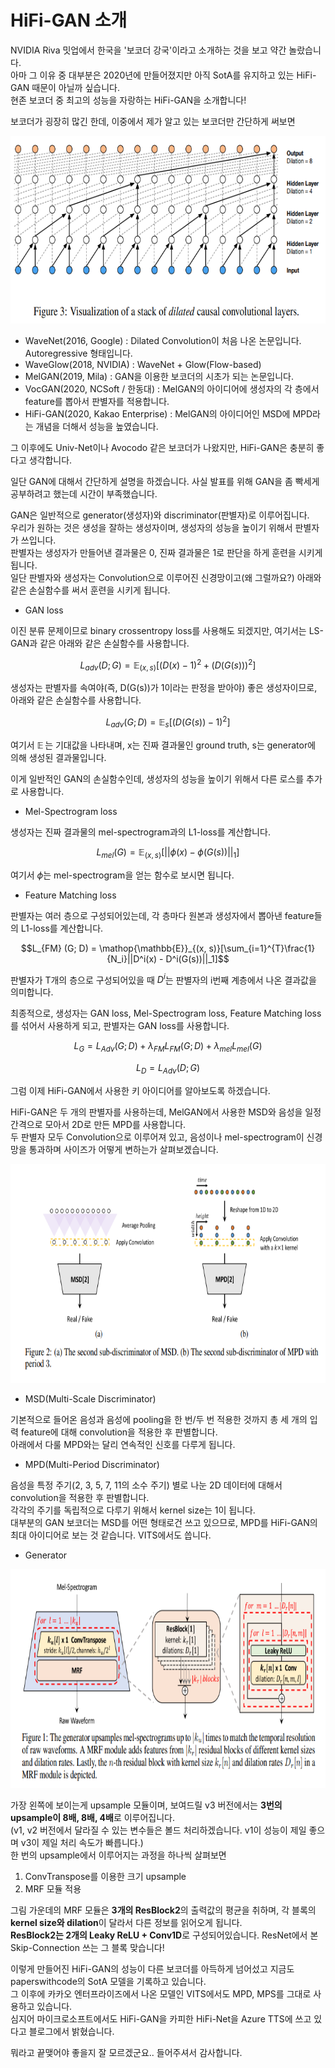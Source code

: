 # HiFi-GAN 소개

NVIDIA Riva 밋업에서 한국을 '보코더 강국'이라고 소개하는 것을 보고 약간 놀랐습니다.  
아마 그 이유 중 대부분은 2020년에 만들어졌지만 아직 SotA를 유지하고 있는 HiFi-GAN 때문이 아닐까 싶습니다.  
현존 보코더 중 최고의 성능을 자랑하는 HiFi-GAN을 소개합니다!

보코더가 굉장히 많긴 한데, 이중에서 제가 알고 있는 보코더만 간단하게 써보면

<p style="text-align: center;"><img src="./hifi-gan3.png" width="700px" height="300px"></p> 


- WaveNet(2016, Google) : Dilated Convolution이 처음 나온 논문입니다. Autoregressive 형태입니다.
- WaveGlow(2018, NVIDIA) : WaveNet + Glow(Flow-based)
- MelGAN(2019, Mila) : GAN을 이용한 보코더의 시초가 되는 논문입니다.  
- VocGAN(2020, NCSoft / 한동대) : MelGAN의 아이디어에 생성자의 각 층에서 feature를 뽑아서 판별자를 적용합니다.
- HiFi-GAN(2020, Kakao Enterprise) : MelGAN의 아이디어인 MSD에 MPD라는 개념을 더해서 성능을 높였습니다.  

그 이후에도 Univ-Net이나 Avocodo 같은 보코더가 나왔지만, HiFi-GAN은 충분히 좋다고 생각합니다.  

일단 GAN에 대해서 간단하게 설명을 하겠습니다. 사실 발표를 위해 GAN을 좀 빡세게 공부하려고 했는데 시간이 부족했습니다.  

GAN은 일반적으로 generator(생성자)와 discriminator(판별자)로 이루어집니다.   
우리가 원하는 것은 생성을 잘하는 생성자이며, 생성자의 성능을 높이기 위해서 판별자가 쓰입니다.  
판별자는 생성자가 만들어낸 결과물은 0, 진짜 결과물은 1로 판단을 하게 훈련을 시키게 됩니다.  
일단 판별자와 생성자는 Convolution으로 이루어진 신경망이고(왜 그럴까요?) 아래와 같은 손실함수를 써서 훈련을 시키게 됩니다.  

- GAN loss

이진 분류 문제이므로 binary crossentropy loss를 사용해도 되겠지만, 여기서는 LS-GAN과 같은 아래와 같은 손실함수를 사용합니다.  

$$L_{adv} (D; G) = \mathop{\mathbb{E}}_{(x, s)}[(D(x)-1)^2 + (D(G(s)))^2]$$

생성자는 판별자를 속여야(즉, D(G(s))가 1이라는 판정을 받아야) 좋은 생성자이므로, 아래와 같은 손실함수를 사용합니다.

$$L_{adv} (G; D) = \mathop{\mathbb{E}}_{s}[(D(G(s)) -1)^2] $$

여기서 $\mathop{\mathbb{E}}$는 기대값을 나타내며, x는 진짜 결과물인 ground truth, s는 generator에 의해 생성된 결과물입니다.  

이게 일반적인 GAN의 손실함수인데, 생성자의 성능을 높이기 위해서 다른 로스를 추가로 사용합니다.  

- Mel-Spectrogram loss

생성자는 진짜 결과물의 mel-spectrogram과의 L1-loss를 계산합니다.

$$L_{mel} (G) = \mathop{\mathbb{E}}_{(x, s)}[||\phi(x) - \phi(G(s))||_1]$$

여기서 $\phi$는 mel-spectrogram을 얻는 함수로 보시면 됩니다.  

- Feature Matching loss

판별자는 여러 층으로 구성되어있는데, 각 층마다 원본과 생성자에서 뽑아낸 feature들의 L1-loss를 계산합니다.  

$$L_{FM} (G; D) = \mathop{\mathbb{E}}_{(x, s)}[\sum_{i=1}^{T}\frac{1}{N_i}||D^i(x) - D^i(G(s))||_1]$$

판별자가 T개의 층으로 구성되어있을 때 $D^i$는 판별자의 i번째 계층에서 나온 결과값을 의미합니다.

최종적으로, 생성자는 GAN loss, Mel-Spectrogram loss, Feature Matching loss를 섞어서 사용하게 되고, 판별자는 GAN loss를 사용합니다.  

$$L_G = L_{Adv}(G;D) + \lambda_{FM}L_{FM}(G;D)+ \lambda_{mel}L_{mel}(G)$$

$$L_D = L_{Adv}(D;G)$$

그럼 이제 HiFi-GAN에서 사용한 키 아이디어를 알아보도록 하겠습니다.   

HiFi-GAN은 두 개의 판별자를 사용하는데, MelGAN에서 사용한 MSD와 음성을 일정 간격으로 모아서 2D로 만든 MPD를 사용합니다.   
두 판별자 모두 Convolution으로 이루어져 있고, 음성이나 mel-spectrogram이 신경망을 통과하며 사이즈가 어떻게 변하는가 살펴보겠습니다.

<p style="text-align: center;"><img src="./hifi-gan.png" width="800px" height="350px"></p>

- MSD(Multi-Scale Discriminator)

기본적으로 들어온 음성과 음성에 pooling을 한 번/두 번 적용한 것까지 총 세 개의 입력 feature에 대해 convolution을 적용한 후 판별합니다.  
아래에서 다룰 MPD와는 달리 연속적인 신호를 다루게 됩니다.  

- MPD(Multi-Period Discriminator)

음성을 특정 주기(2, 3, 5, 7, 11의 소수 주기) 별로 나눈 2D 데이터에 대해서 convolution을 적용한 후 판별합니다.  
각각의 주기를 독립적으로 다루기 위해서 kernel size는 1이 됩니다.  
대부분의 GAN 보코더는 MSD를 어떤 형태로건 쓰고 있으므로, MPD를 HiFi-GAN의 최대 아이디어로 보는 것 같습니다. VITS에서도 씁니다.  

- Generator  

<p style="text-align: center;"><img src="./hifi-gan2.png" width="800px" height="350px"></p> 

가장 왼쪽에 보이는게 upsample 모듈이며, 보여드릴 v3 버전에서는 <b>3번의 upsample이 8배, 8배, 4배</b>로 이루어집니다.  
(v1, v2 버전에서 달라질 수 있는 변수들은 볼드 처리하겠습니다. v1이 성능이 제일 좋으며 v3이 제일 처리 속도가 빠릅니다.)  
한 번의 upsample에서 이루어지는 과정을 하나씩 살펴보면  

1. ConvTranspose를 이용한 크기 upsample  
1. MRF 모듈 적용  

그림 가운데의 MRF 모듈은 <b>3개의 ResBlock2</b>의 출력값의 평균을 취하며, 각 블록의 <b>kernel size와 dilation</b>이 달라서 다른 정보를 읽어오게 됩니다.  
<b>ResBlock2는 2개의 Leaky ReLU + Conv1D</b>로 구성되어있습니다. ResNet에서 본 Skip-Connection 쓰는 그 블록 맞습니다!

이렇게 만들어진 HiFi-GAN의 성능이 다른 보코더를 아득하게 넘어섰고 지금도 paperswithcode의 SotA 모델을 기록하고 있습니다.  
그 이후에 카카오 엔터프라이즈에서 나온 모델인 VITS에서도 MPD, MPS를 그대로 사용하고 있습니다.    
심지어 마이크로소프트에서도 HiFi-GAN을 카피한 HiFi-Net을 Azure TTS에 쓰고 있다고 블로그에서 밝혔습니다.  

뭐라고 끝맺어야 좋을지 잘 모르겠군요.. 들어주셔서 감사합니다.  
